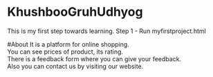 # KhushbooGruhUdhyog
This is my first step towards learning.
Step 1 - Run myfirstproject.html

#About
It is a platform for online shopping.    
You can see prices of product, its rating.     
There is a feedback form where you can give your feedback.   
Also you can contact us by visiting our website.  
